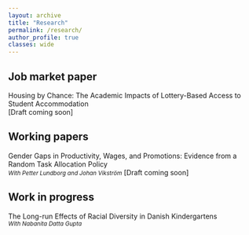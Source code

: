 ```yaml
---
layout: archive
title: "Research"
permalink: /research/
author_profile: true
classes: wide
---
```


## Job market paper
Housing by Chance: The Academic Impacts of Lottery-Based Access to Student Accommodation  
[Draft coming soon] 

## Working papers
Gender Gaps in Productivity, Wages, and Promotions: Evidence from a Random Task Allocation Policy  
<small><em>With Petter Lundborg and Johan Vikström</em></small>
[Draft coming soon] 

## Work in progress
The Long-run Effects of Racial Diversity in Danish Kindergartens  
<small><em>With Nabanita Datta Gupta</em></small>
